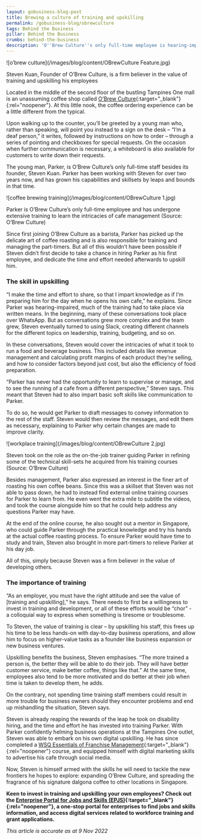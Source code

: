 ```yaml
---
layout: gobusiness-blog-post
title: Brewing a culture of training and upskilling
permalink: /gobusiness-blog/obrewculture
tags: Behind the Business
pillar: Behind the Business
crumbs: behind-the-business
description: 'O''Brew Culture''s only full-time employee is hearing-impaired, but owner Steven Kuan is determined to equip him with managerial skills.' 
---
```


![o’brew culture](/images/blog/content/OBrewCulture Feature.jpg)
<figcaption>Steven Kuan, Founder of O’Brew Culture, is a firm believer in the value of training and upskilling his employees
</figcaption>

Located in the middle of the second floor of the bustling Tampines One mall is an unassuming coffee shop called [O’Brew Culture](https://obrewculture.com/){:target="_blank"}{:rel="noopener"}.  At this little nook, the coffee ordering experience can be a little different from the typical. 

Upon walking up to the counter, you’ll be greeted by a young man who, rather than speaking, will point you instead to a sign on the desk – “I’m a deaf person,” it writes, followed by instructions on how to order – through a series of pointing and checkboxes for special requests. On the occasion when further communication is necessary, a whiteboard is also available for customers to write down their requests. 

The young man, Parker, is O’Brew Culture’s only full-time staff besides its founder, Steven Kuan. Parker has been working with Steven for over two years now, and has grown his capabilities and skillsets by leaps and bounds in that time. 

![coffee brewing training](/images/blog/content/OBrewCulture 1.jpg)
<figcaption>Parker is O’Brew Culture’s only full-time employee and has undergone extensive training to learn the intricacies of cafe management (Source: O’Brew Culture)</figcaption>

Since first joining O’Brew Culture as a barista, Parker has picked up the delicate art of coffee roasting and is also responsible for training and managing the part-timers. But all of this wouldn’t have been possible if Steven didn’t first decide to take a chance in hiring Parker as his first employee, and dedicate the time and effort needed afterwards to upskill him.

### The skill in upskilling

“I make the time and effort to share, so that I impart knowledge as if I’m preparing him for the day when he opens his own cafe,” he explains. Since Parker was hearing-impaired, much of the training had to take place via written means. In the beginning, many of these conversations took place over WhatsApp. But as conversations grew more complex and the team grew, Steven eventually turned to using Slack, creating different channels for the different topics on leadership, training, budgeting, and so on. 

In these conversations, Steven would cover the intricacies of what it took to run a food and beverage business. This included details like revenue management and calculating profit margins of each product they’re selling, and how to consider factors beyond just cost, but also the efficiency of food preparation. 

“Parker has never had the opportunity to learn to supervise or manage, and to see the running of a cafe from a different perspective,” Steven says. This meant that Steven had to also impart basic soft skills like communication to Parker.

To do so, he would get Parker to draft messages to convey information to the rest of the staff. Steven would then review the messages, and edit them as necessary, explaining to Parker why certain changes are made to improve clarity. 

![workplace training](/images/blog/content/OBrewCulture 2.jpg)
<figcaption>Steven took on the role as the on-the-job trainer guiding Parker in refining some of the technical skill-sets he acquired from his training courses (Source: O’Brew Culture)</figcaption>

Besides management, Parker also expressed an interest in the finer art of roasting his own coffee beans. Since this was a skillset that Steven was not able to pass down, he had to instead find external online training courses for Parker to learn from. He even went the extra mile to subtitle the videos, and took the course alongside him so that he could help address any questions Parker may have. 

At the end of the online course, he also sought out a mentor in Singapore, who could guide Parker through the practical knowledge and try his hands at the actual coffee roasting process. To ensure Parker would have time to study and train, Steven also brought in more part-timers to relieve Parker at his day job. 

All of this, simply because Steven was a firm believer in the value of developing others. 

### The importance of training 

“As an employer, you must have the right attitude and see the value of [training and upskilling],” he says. There needs to first be a willingness to invest in training and development, or all of these efforts would be “chor” - a colloquial way to express when something is tiresome or troublesome. 

To Steven, the value of training is clear – by upskilling his staff, this frees up his time to be less hands-on with day-to-day business operations, and allow him to focus on higher-value tasks as a founder like business expansion or new business ventures. 

Upskilling benefits the business, Steven emphasises. “The more trained a person is, the better they will be able to do their job. They will have better customer service, make better coffee, things like that.” At the same time, employees also tend to be more motivated and do better at their job when time is taken to develop them, he adds. 

On the contrary, not spending time training staff members could result in more trouble for business owners should they encounter problems and end up mishandling the situation, Steven says. 

Steven is already reaping the rewards of the leap he took on disability hiring, and the time and effort he has invested into training Parker. With Parker confidently helming business operations at the Tampines One outlet, Steven was able to embark on his own digital upskilling. He has since completed a [WSQ Essentials of Franchise Management](https://www.flasingapore.org/efm){:target="_blank"}{:rel="noopener"} course, and equipped himself with digital marketing skills to advertise his cafe through social media. 

Now, Steven is himself armed with the skills he will need to tackle the new frontiers he hopes to explore: expanding O’Brew Culture, and spreading the fragrance of his signature dalgona coffee to other locations in Singapore.

**Keen to invest in training and upskilling your own employees? Check out the [Enterprise Portal for Jobs and Skills (EPJS)](https://www.enterprisejobskills.gov.sg/){:target="_blank"}{:rel="noopener"}, a one-stop portal for enterprises to find jobs and skills information, and access digital services related to workforce training and grant applications.**

<em>This article is accurate as at 9 Nov 2022</em>

